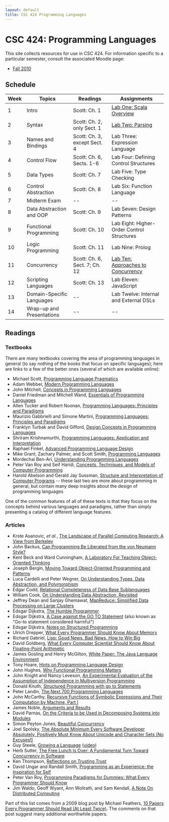 ```yaml
---
layout: default
title: CSC 424 Programming Languages
---
```

# CSC 424: Programming Languages
This site collects resources for use in CSC 424.  For information specific to a particular semester, consult the associated Moodle page:

* [Fall 2010](http://moodle.depauw.edu/course/view.php?id=6949)

## Schedule
Week | Topics                    | Readings                      | Assignments
---- | ------------------------- | ----------------------------- | -----------
1    | Intro                     | Scott: Ch. 1                  | [Lab One: Scala Overview](labs/Scala.html)
2    | Syntax                    | Scott: Ch. 2, only Sect. 1    | [Lab Two: Parsing](labs/Parsing.html)
3    | Names and Bindings        | Scott: Ch. 3, except Sect. 4  | Lab Three: Expression Language
4    | Control Flow              | Scott: Ch. 6, Sects. 1-6      | Lab Four: Defining Control Structures
5    | Data Types                | Scott: Ch. 7                  | Lab Five: Type Checking
6    | Control Abstraction       | Scott: Ch. 8                  | Lab Six: Function Language
7    | Midterm Exam              | --                            | --
8    | Data Abstraction and OOP  | Scott: Ch. 9                  | Lab Seven: Design Patterns
9    | Functional Programming    | Scott: Ch. 10                 | Lab Eight: Higher-Order Control Structures
10   | Logic Programming         | Scott: Ch. 11                 | Lab Nine: Prolog
11   | Concurrency               | Scott: Ch. 6, Sect. 7; Ch. 12 | [Lab Ten: Approaches to Concurrency](labs/Concurrency.html)
12   | Scripting Languages       | Scott: Ch. 13                 | Lab Eleven: JavaScript
13   | Domain-Specific Languages | --                            | Lab Twelve: Internal and External DSLs
14   | Wrap-up and Presentations | --                            | --

## Readings
### Textbooks
There are *many* textbooks covering the area of programming languages in general (to say nothing of the books that focus on specific languages); here are links to a few of the better ones (several of which are available online):

* Michael Scott, [Programming Language Pragmatics](http://www.cs.rochester.edu/~scott/pragmatics/)
* Adam Webber, [Modern Programming Languages](http://www.webber-labs.com/mpl.html)
* John Mitchell, [Concepts in Programming Languages](http://theory.stanford.edu/people/jcm/books/cpl-teaching.html)
* Daniel Friedman and Mitchell Wand, [Essentials of Programming Languages](http://www.eopl3.com/)
* Allen Tucker and Robert Noonan, [Programming Languages: Principles and Paradigms](http://www.bowdoin.edu/~allen/pl/)
* Maurizio Gabbrielli and Simone Martini, [Programming Languages: Principles and Paradigms](http://www.springer.com/computer/book/978-1-84882-913-8)
* Franklyn Turbak and David Gifford, [Design Concepts in Programming Languages](http://mitpress.mit.edu/catalog/item/default.asp?ttype=2&tid=11656)
* Shriram Krishnamurthi, [Programming Languages: Application and Interpretation](http://www.cs.brown.edu/~sk/Publications/Books/ProgLangs/)
* Raphael Finkel, [Advanced Programming Language Design](http://c2.com/cgi/wiki?AdvancedProgrammingLanguageDesign)
* Mike Grant, Zachary Palmer, and Scott Smith, [Programming Languages](http://www.cs.jhu.edu/~scott/pl/book/dist/index.html)
* Mordechai Ben-Ari, [Understanding Programming Languages](http://stwww.weizmann.ac.il/g-cs/benari/books/#upl)
* Peter Van Roy and Seif Haridi, [Concepts, Techniques, and Models of Computer Programming](http://www.info.ucl.ac.be/~pvr/book.html)
* Harold Abelson and Gerald Jay Sussman, [Structure and Interpretation of Computer Programs](http://mitpress.mit.edu/sicp/) -- these last two are more about programming in general, but contain many deep insights about the design of programming languages

One of the common features of all of these texts is that they focus on the concepts behind various languages and paradigms, rather than simply presenting a catalog of different language features.

### Articles
* Krste Asanovic, *et al.*, [The Landscape of Parallel Computing Research: A View from Berkeley](http://www.eecs.berkeley.edu/Pubs/TechRpts/2006/EECS-2006-183.pdf)
* John Backus, [Can Programming Be Liberated from the von Neumann Style?](http://www.thocp.net/biographies/papers/backus_turingaward_lecture.pdf)
* Kent Beck and Ward Cunningham, [A Laboratory For Teaching Object-Oriented Thinking](http://c2.com/doc/oopsla89/paper.html)
* Joseph Bergin, [Moving Toward Object-Oriented Programming and Patterns](http://csis.pace.edu/~bergin/patterns/persongender.html)
* Luca Cardelli and Peter Wegner, [On Understanding Types, Data Abstraction, and Polymorphism](http://citeseerx.ist.psu.edu/viewdoc/download?doi=10.1.1.70.8559&rep=rep1&type=pdf)
* Edgar Codd, [Relational Completeness of Data Base Sublanguages](http://www.cs.berkeley.edu/~christos/classics/Codd72a.pdf)
* William Cook, [On Understanding Data Abstraction, Revisited](http://userweb.cs.utexas.edu/~wcook/Drafts/2009/essay.pdf)
* Jeffrey Dean and Sanjay Ghemawat, [MapReduce: Simplified Data Processing on Large Clusters](http://labs.google.com/papers/mapreduce.html)
* Edsgar Dijkstra, [The Humble Programmer](http://userweb.cs.utexas.edu/~EWD/transcriptions/EWD03xx/EWD340.html)
* Edsgar Dijkstra, [A Case against the GO TO Statement](http://userweb.cs.utexas.edu/users/EWD/ewd02xx/EWD215.PDF) (also known as "Go-to statement considered harmful")
* Edsgar Dijkstra, [Notes on Structured Programming](http://www.cs.utexas.edu/users/EWD/ewd02xx/EWD249.PDF)
* Ulrich Drepper, [What Every Programmer Should Know About Memory](http://people.redhat.com/drepper/cpumemory.pdf)
* Richard Gabriel, [Lisp: Good News, Bad News, How to Win Big](http://www.dreamsongs.com/WIB.html)
* David Goldberg, [What Every Computer Scientist Should Know About Floating-Point Arithmetic](http://docs.sun.com/source/806-3568/ncg_goldberg.html)
* James Gosling and Henry McGilton, [White Paper: The Java Language Environment](http://java.sun.com/docs/white/langenv/)
* Tony Hoare, [Hints on Programming Language Design](http://www.cs.berkeley.edu/~necula/cs263/handouts/hoarehints.pdf)
* John Hughes, [Why Functional Programming Matters](http://www.cs.chalmers.se/~rjmh/Papers/whyfp.html)
* John Knight and Nancy Leveson, [An Experimental Evaluation of the Assumption of Independence in Multiversion Programming](http://citeseerx.ist.psu.edu/viewdoc/download?doi=10.1.1.29.363&rep=rep1&type=pdf)
* Donald Knuth, [Structured Programming with go to Statements](http://pplab.snu.ac.kr/courses/adv_pl05/papers/p261-knuth.pdf)
* Peter Landin, [The Next 700 Programming Languages](http://www.thecorememory.com/Next_700.pdf)
* John McCarthy, [Recursive Functions of Symbolic Expressions and Their Computation by Machine, Part I](http://www-formal.stanford.edu/jmc/recursive/recursive.html)
* James Noble, [Arguments and Results](http://www.laputan.org/pub/patterns/noble/noble.pdf)
* David Parnas, [On the Criteria to be Used in Decomposing Systems into Modules](http://sunnyday.mit.edu/16.355/parnas-criteria.html)
* Simon Peyton Jones, [Beautiful Concurrency](http://research.microsoft.com/en-us/um/people/simonpj/papers/stm/beautiful.pdf)
* Joel Spolsky, [The Absolute Minimum Every Software Developer Absolutely, Positively Must Know About Unicode and Character Sets (No Excuses!)](http://www.joelonsoftware.com/printerFriendly/articles/Unicode.html)
* Guy Steele, [Growing a Language](http://citeseerx.ist.psu.edu/viewdoc/download?doi=10.1.1.10.1635&rep=rep1&type=pdf) ([video](http://video.google.com/videoplay?docid=-8860158196198824415))
* Herb Sutter, [The Free Lunch Is  Over: A Fundamental Turn Toward Concurrency in Software](http://www.gotw.ca/publications/concurrency-ddj.htm)
* Ken Thompson, [Reflections on Trusting Trust](http://cm.bell-labs.com/who/ken/trust.html)
* David Ungar and Randall Smith, [Programming as an Experience: the Inspiration for Self](http://research.sun.com/features/tenyears/volcd/papers/6Ungar.pdf)
* Peter Van Roy, [Programming Paradigms for Dummies: What Every Programmer Should Know](http://www.info.ucl.ac.be/~pvr/VanRoyChapter.pdf)
* Jim Waldo, Geoff Wyant, Ann Wollrath, and Sam Kendall, [A Note On Distributed Computing](http://research.sun.com/techrep/1994/abstract-29.html)

Part of this list comes from a 2009 blog post by Michael Feathers, [10 Papers Every Programmer Should Read (At Least Twice)](http://blog.objectmentor.com/articles/2009/02/26/10-papers-every-programmer-should-read-at-least-twice).  The comments on that post suggest many additional worthwhile papers.
